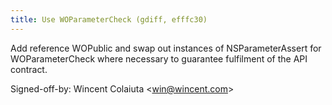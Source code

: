```yaml
---
title: Use WOParameterCheck (gdiff, efffc30)
---
```


Add reference WOPublic and swap out instances of NSParameterAssert for WOParameterCheck where necessary to guarantee fulfilment of the API contract.

Signed-off-by: Wincent Colaiuta &lt;win@wincent.com&gt;
